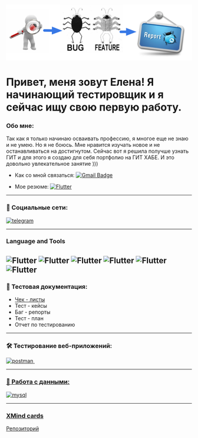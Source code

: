 ![Header](https://github.com/alenachchekm/alenachchekm/blob/main/assets/74.png)


# Привет, меня зовут Елена! Я начинающий тестировщик и я сейчас ищу свою первую работу.


### Обо мне:

Так как я только начинаю осваивать профессию, я многое еще не знаю и не умею. Но я не боюсь. Мне нравится изучать новое и не останавливаться на достигнутом.
Сейчас вот я решила получше узнать ГИТ и для этого я создаю для себя портфолио на ГИТ ХАБЕ. И это довольно увлекательное занятие )))


- Как со мной связаться: [![Gmail Badge](https://img.shields.io/badge/-Gmail-red?style=for-the-badge&logo=Flutter&logoColor=47C5FB)](mailto:alenach2006@yandex.ru)


- Мое резюме: [![Flutter](https://img.shields.io/badge/-Резюме-red?style=for-the-badge&logo=appveyor&logoColor=F88C00)](https://drive.google.com/file/d/1HCLXdclK0yKAcPn-4Tz-OBY0cnSa7SBl/view?usp=sharing)



---
### 🤝 Социальные сети:

  <div id="badges">
     <a href="https://t.me/hellench_2023" target="_blank">
      <img src="https://cdn-icons-png.flaticon.com/512/2111/2111646.png" width="40" height="40" alt="telegram" />
    </a>
  </div>


 --- 

### Language and Tools

![Flutter](https://img.shields.io/badge/-Jira-090909?style=for-the-badge&logo=jira&logoColor=47C5FB)
![Flutter](https://img.shields.io/badge/-Postman-090909?style=for-the-badge&logo=postman&logoColor=F88C00)
![Flutter](https://img.shields.io/badge/-Mysql-090909?style=for-the-badge&logo=mysql&logoColor=47C5FB)
![Flutter](https://img.shields.io/badge/-VS_Code-090909?style=for-the-badge&logo=&logoColor=0098FF)
![Flutter](https://img.shields.io/badge/-Git-090909?style=for-the-badge&logo=git&logoColor=red)
![Flutter](https://img.shields.io/badge/-XMind-090909?style=for-the-badge&logo=&logoColor=orange)
---
### 📁 Тестовая документация:
- [Чек - листы](https://github.com/alenachchekm/Chec_Lists/blob/main/)
- Тест - кейсы
- Баг - репорты
- Тест - план
- Отчет по тестированию
 
---

### 🛠 Тестирование веб-приложений:

<div>
  <a href='https://www.postman.com/galactic-shadow-937135' target='_blank'>
   <img src="https://seeklogo.com/images/P/postman-logo-0087CA0D15-seeklogo.com.png" title="postman" alt="postman" width="40" height="40"/>&nbsp
 
</div>

---
### 💾 Работа с данными:

<div>
  
  <img src="https://cdn.jsdelivr.net/gh/devicons/devicon/icons/mysql/mysql-original.svg" title="mysql" alt="mysql" width="40" height="40"/>
  
</div>

---

### XMind cards
[Репозиторий](https://github.com/alenachchekm/MaindCard/blob/main)

